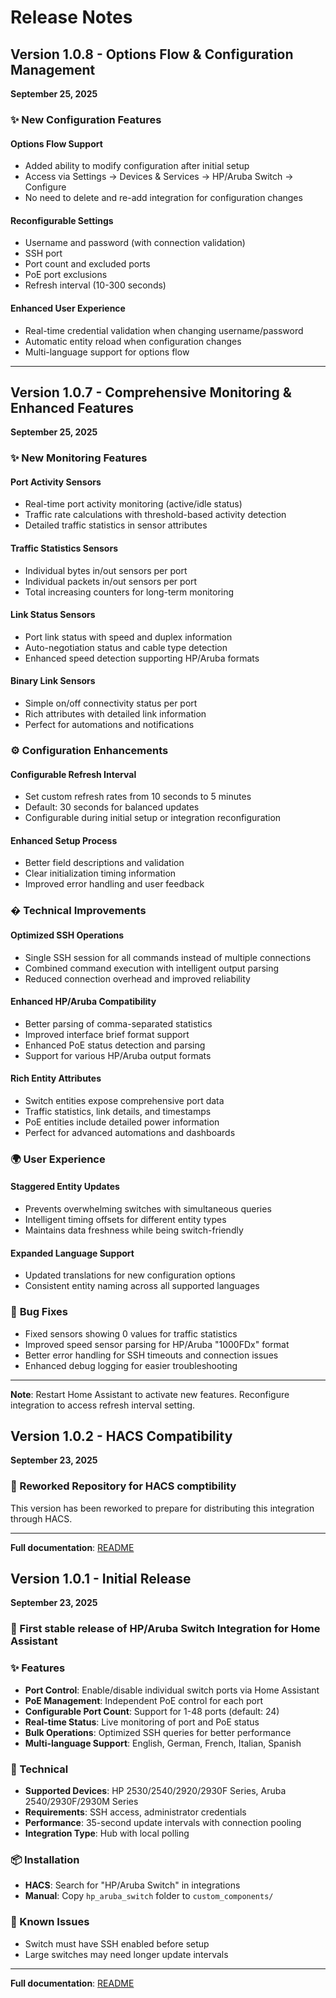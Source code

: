 # Release Notes

## Version 1.0.8 - Options Flow & Configuration Management
**September 25, 2025**

### ✨ **New Configuration Features**

#### **Options Flow Support**
- Added ability to modify configuration after initial setup
- Access via Settings → Devices & Services → HP/Aruba Switch → Configure
- No need to delete and re-add integration for configuration changes

#### **Reconfigurable Settings**
- Username and password (with connection validation)
- SSH port
- Port count and excluded ports
- PoE port exclusions
- Refresh interval (10-300 seconds)

#### **Enhanced User Experience**
- Real-time credential validation when changing username/password
- Automatic entity reload when configuration changes
- Multi-language support for options flow

---

## Version 1.0.7 - Comprehensive Monitoring & Enhanced Features
**September 25, 2025**

### ✨ **New Monitoring Features**

#### **Port Activity Sensors**
- Real-time port activity monitoring (active/idle status)
- Traffic rate calculations with threshold-based activity detection
- Detailed traffic statistics in sensor attributes

#### **Traffic Statistics Sensors** 
- Individual bytes in/out sensors per port
- Individual packets in/out sensors per port
- Total increasing counters for long-term monitoring

#### **Link Status Sensors**
- Port link status with speed and duplex information
- Auto-negotiation status and cable type detection
- Enhanced speed detection supporting HP/Aruba formats

#### **Binary Link Sensors**
- Simple on/off connectivity status per port
- Rich attributes with detailed link information
- Perfect for automations and notifications

### ⚙️ **Configuration Enhancements**

#### **Configurable Refresh Interval**
- Set custom refresh rates from 10 seconds to 5 minutes
- Default: 30 seconds for balanced updates
- Configurable during initial setup or integration reconfiguration

#### **Enhanced Setup Process**
- Better field descriptions and validation
- Clear initialization timing information
- Improved error handling and user feedback

### � **Technical Improvements**

#### **Optimized SSH Operations** 
- Single SSH session for all commands instead of multiple connections
- Combined command execution with intelligent output parsing
- Reduced connection overhead and improved reliability

#### **Enhanced HP/Aruba Compatibility**
- Better parsing of comma-separated statistics
- Improved interface brief format support  
- Enhanced PoE status detection and parsing
- Support for various HP/Aruba output formats

#### **Rich Entity Attributes**
- Switch entities expose comprehensive port data
- Traffic statistics, link details, and timestamps
- PoE entities include detailed power information
- Perfect for advanced automations and dashboards

### 🌍 **User Experience**

#### **Staggered Entity Updates**
- Prevents overwhelming switches with simultaneous queries
- Intelligent timing offsets for different entity types
- Maintains data freshness while being switch-friendly

#### **Expanded Language Support**
- Updated translations for new configuration options
- Consistent entity naming across all supported languages

### 🐛 **Bug Fixes**

- Fixed sensors showing 0 values for traffic statistics
- Improved speed sensor parsing for HP/Aruba "1000FDx" format
- Better error handling for SSH timeouts and connection issues
- Enhanced debug logging for easier troubleshooting

---
**Note**: Restart Home Assistant to activate new features. Reconfigure integration to access refresh interval setting.

## Version 1.0.2 - HACS Compatibility
**September 23, 2025**

### 🎉 Reworked Repository for HACS comptibility

This version has been reworked to prepare for distributing this integration through HACS.

---
**Full documentation**: [README](https://github.com/farosch/hacs_hp_aruba_switch#readme)

## Version 1.0.1 - Initial Release
**September 23, 2025**

### 🎉 First stable release of HP/Aruba Switch Integration for Home Assistant

### ✨ Features
- **Port Control**: Enable/disable individual switch ports via Home Assistant
- **PoE Management**: Independent PoE control for each port
- **Configurable Port Count**: Support for 1-48 ports (default: 24)
- **Real-time Status**: Live monitoring of port and PoE status
- **Bulk Operations**: Optimized SSH queries for better performance
- **Multi-language Support**: English, German, French, Italian, Spanish

### 🔧 Technical
- **Supported Devices**: HP 2530/2540/2920/2930F Series, Aruba 2540/2930F/2930M Series
- **Requirements**: SSH access, administrator credentials
- **Performance**: 35-second update intervals with connection pooling
- **Integration Type**: Hub with local polling

### 📦 Installation
- **HACS**: Search for "HP/Aruba Switch" in integrations
- **Manual**: Copy `hp_aruba_switch` folder to `custom_components/`

### 🐛 Known Issues
- Switch must have SSH enabled before setup
- Large switches may need longer update intervals

---
**Full documentation**: [README](https://github.com/farosch/hacs_hp_aruba_switch#readme)